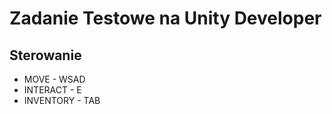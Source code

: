 # Zadanie Testowe na Unity Developer

## Sterowanie
* MOVE - WSAD
* INTERACT - E
* INVENTORY - TAB


